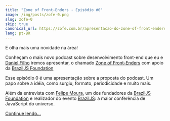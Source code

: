 ```yaml
---
title: "Zone of Front-Enders - Episódio #0"
image: /img/posts/zofe-0.png
slug: zofe-0
skip: true
canonical_url: https://zofe.com.br/apresentacao-do-zone-of-front-enders
lang: pt-BR
---
```


E olha mais uma novidade na área!

Conheçam o mais novo podcast sobre desenvolvimento front-end que eu e [Daniel Filho](http://danielfilho.info) iremos apresentar, o chamado [Zone of Front-Enders](http://zofe.com.br/) com apoio da [BrazilJS Foundation](http://braziljs.org/)

Esse episódio 0 é uma apresentação sobre a proposta do podcast. Um papo sobre a idéia, como surgiu, formato, periodicidade e muito mais.

Além da entrevista com [Felipe Moura](http://felipenmoura.org), um dos fundadores da [BrazilJS Foundation](http://braziljs.org/) e realizador do evento [BrazilJS](http://braziljs.com.br): a maior conferência de JavaScript do universo.

[Continue lendo…](https://zofe.com.br/apresentacao-do-zone-of-front-enders)
